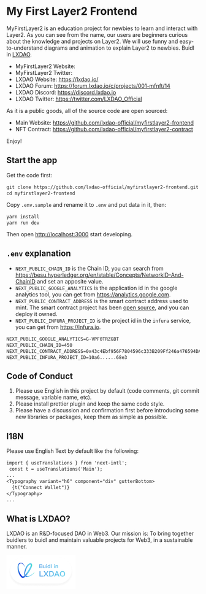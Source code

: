 # My First Layer2 Frontend

MyFirstLayer2 is an education project for newbies to learn and interact with Layer2. As you can see from the name, our users are beginners curious about the knowledge and projects on Layer2. We will use funny and easy-to-understand diagrams and animation to explain Layer2 to newbies. Buidl in [LXDAO](https://lxdao.io/).

- MyFirstLayer2 Website:
- MyFirstLayer2 Twitter:
- LXDAO Website: <https://lxdao.io/>
- LXDAO Forum: <https://forum.lxdao.io/c/projects/001-mfnft/14>
- LXDAO Discord: <https://discord.lxdao.io>
- LXDAO Twitter: <https://twitter.com/LXDAO_Official>

As it is a public goods, all of the source code are open sourced:

- Main Website: <https://github.com/lxdao-official/myfirstlayer2-frontend>
- NFT Contract: <https://github.com/lxdao-official/myfirstlayer2-contract>

Enjoy!

## Start the app

Get the code first:

```
git clone https://github.com/lxdao-official/myfirstlayer2-frontend.git
cd myfirstlayer2-frontend
```

Copy `.env.sample` and rename it to `.env` and put data in it, then:

```
yarn install
yarn run dev
```

Then open <http://localhost:3000> start developing.

## `.env` explanation

- `NEXT_PUBLIC_CHAIN_ID` is the Chain ID, you can search from https://besu.hyperledger.org/en/stable/Concepts/NetworkID-And-ChainID and set an apposite value.
- `NEXT_PUBLIC_GOOGLE_ANALYTICS` is the application id in the google analytics tool, you can get from https://analytics.google.com.
- `NEXT_PUBLIC_CONTRACT_ADDRESS` is the smart contract address used to mint. The smart contract project has been [open source](https://github.com/lxdao-official/myfirstlayer2-contract), and you can deploy it owned.
- `NEXT_PUBLIC_INFURA_PROJECT_ID` is the project id in the `infura` service, you can get from https://infura.io.

```
NEXT_PUBLIC_GOOGLE_ANALYTICS=G-VPF0TRZGBT
NEXT_PUBLIC_CHAIN_ID=450
NEXT_PUBLIC_CONTRACT_ADDRESS=0x43c4Ebf956F7804596c333B209Ff246a476594DA
NEXT_PUBLIC_INFURA_PROJECT_ID=10a6......68e3
```

## Code of Conduct

1. Please use English in this project by default (code comments, git commit message, variable name, etc).
2. Please install prettier plugin and keep the same code style.
3. Please have a discussion and confirmation first before introducing some new libraries or packages, keep them as simple as possible.

## I18N

Please use English Text by default like the following:

```
import { useTranslations } from 'next-intl';
 const t = useTranslations('Main');
...
<Typography variant="h6" component="div" gutterBottom>
  {t("Connect Wallet")}
</Typography>
...
```

## What is LXDAO?

LXDAO is an R&D-focused DAO in Web3. Our mission is: To bring together buidlers to buidl and maintain valuable projects for Web3, in a sustainable manner.

<a target="_blank" href="https://lxdao.io/"><img alt="Buidl in LXDAO" src="public/buildinlxdao.png" width="180" /></a>
